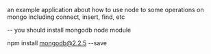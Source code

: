 
an example application about how to use node 
to some operations on mongo including connect, insert, find, etc


-- you should install mongodb node module

npm install mongodb@2.2.5 --save